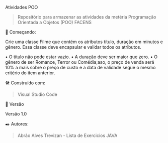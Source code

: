 Atividades POO

> Repositório para armazenar as atividades da metéria Programação Orientada a Objetos (POO) FACENS

🚀 Começando:

Crie uma classe Filme que contém os atributos título, duração em minutos e gênero. Essa classe deve encapsular e validar todos os atributos.

• O título não pode estar vazio.
• A duração deve ser maior que zero.
• O gênero de ser Romance, Terror ou Comédia;aso, o preço de venda será 10% a mais sobre o preço de custo e a data de validade segue o mesmo critério do item anterior.

🛠️ Construído com:

> Visual Studio Code

📌 Versão

Versão 1.0

✒️ Autores:

> Abrão Alves Trevizan - Lista de Exercicios JAVA
